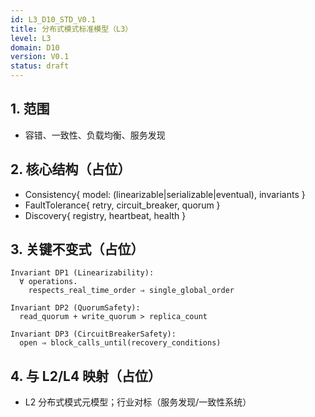 ```yaml
---
id: L3_D10_STD_V0.1
title: 分布式模式标准模型（L3）
level: L3
domain: D10
version: V0.1
status: draft
---
```


## 1. 范围

- 容错、一致性、负载均衡、服务发现

## 2. 核心结构（占位）

- Consistency{ model: (linearizable|serializable|eventual), invariants }
- FaultTolerance{ retry, circuit_breaker, quorum }
- Discovery{ registry, heartbeat, health }

## 3. 关键不变式（占位）

```text
Invariant DP1 (Linearizability):
  ∀ operations.
    respects_real_time_order ⇒ single_global_order

Invariant DP2 (QuorumSafety):
  read_quorum + write_quorum > replica_count

Invariant DP3 (CircuitBreakerSafety):
  open ⇒ block_calls_until(recovery_conditions)
```

## 4. 与 L2/L4 映射（占位）

- L2 分布式模式元模型；行业对标（服务发现/一致性系统）

